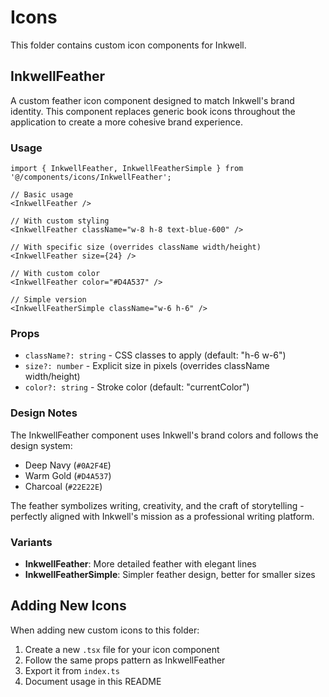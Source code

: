 # Icons

This folder contains custom icon components for Inkwell.

## InkwellFeather

A custom feather icon component designed to match Inkwell's brand identity. This component replaces generic book icons throughout the application to create a more cohesive brand experience.

### Usage

```tsx
import { InkwellFeather, InkwellFeatherSimple } from '@/components/icons/InkwellFeather';

// Basic usage
<InkwellFeather />

// With custom styling
<InkwellFeather className="w-8 h-8 text-blue-600" />

// With specific size (overrides className width/height)
<InkwellFeather size={24} />

// With custom color
<InkwellFeather color="#D4A537" />

// Simple version
<InkwellFeatherSimple className="w-6 h-6" />
```

### Props

- `className?: string` - CSS classes to apply (default: "h-6 w-6")
- `size?: number` - Explicit size in pixels (overrides className width/height)
- `color?: string` - Stroke color (default: "currentColor")

### Design Notes

The InkwellFeather component uses Inkwell's brand colors and follows the design system:

- Deep Navy (`#0A2F4E`)
- Warm Gold (`#D4A537`)
- Charcoal (`#22E22E`)

The feather symbolizes writing, creativity, and the craft of storytelling - perfectly aligned with Inkwell's mission as a professional writing platform.

### Variants

- **InkwellFeather**: More detailed feather with elegant lines
- **InkwellFeatherSimple**: Simpler feather design, better for smaller sizes

## Adding New Icons

When adding new custom icons to this folder:

1. Create a new `.tsx` file for your icon component
2. Follow the same props pattern as InkwellFeather
3. Export it from `index.ts`
4. Document usage in this README
